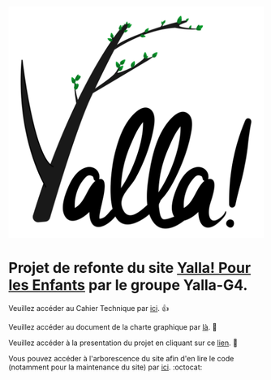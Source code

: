 ![Yalla! Pour les Enfants](https://github.com/ClementPicot/Yalla-G4/blob/master/YalaG4_Site/public/img-layout/logo.svg) 


# Projet de refonte du site [Yalla! Pour les Enfants](http://www.yalla-enfants.com/) par le groupe Yalla-G4.

Veuillez accéder au Cahier Technique par [ici](https://github.com/ClementPicot/Yalla-G4/blob/master/YallaG4-cahier-technique.pdf). :+1:

Veuillez accéder au document de la charte graphique par [là](https://github.com/ClementPicot/Yalla-G4/blob/master/YallaG4_charte_graphique.pdf). :tada:

Veuillez accéder à la presentation du projet en cliquant sur ce [lien](https://github.com/ClementPicot/Yalla-G4/blob/master/YallaG4_presentation_yalla.pdf). :metal:

Vous pouvez accéder à l'arborescence du site afin d'en lire le code (notamment pour la maintenance du site) par [ici](https://github.com/ClementPicot/Yalla-G4/tree/master/YalaG4_Site). :octocat:



